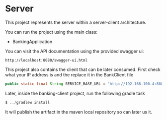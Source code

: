 # Server

This project represents the server within a server-client architecture.

You can run the project using the main class:

- BankingApplication

You can visit the API documentation using the provided swagger ui:

`
http://localhost:8080/swagger-ui.html
`


This project also contains the client that can be later consumed.
First check what your IP address is and the replace it in the BankClient file

```java
public static final String SERVICE_BASE_URL = "http://192.168.100.4:8080/";
```

Later, inside the banking-client project, run the following gradle task

```js
$ ../gradlew install
```

It will publish the artifact in the maven local repository so can later us it.

